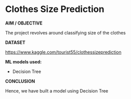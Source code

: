 # Clothes Size Prediction

**AIM / OBJECTIVE**

The project revolves around classifying size of the clothes 

**DATASET**

https://www.kaggle.com/tourist55/clothessizeprediction

**ML models used:**

- Decision Tree

**CONCLUSION**

Hence, we have built a model using Decision Tree